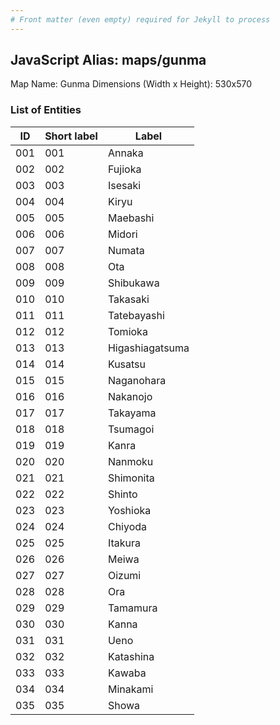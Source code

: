 ```yaml
---
# Front matter (even empty) required for Jekyll to process
---
```


## JavaScript Alias: maps/gunma

Map Name: Gunma
Dimensions (Width x Height): 530x570





### List of Entities

ID | Short label | Label
---|---|---|
001|001|Annaka
002|002|Fujioka
003|003|Isesaki
004|004|Kiryu
005|005|Maebashi
006|006|Midori
007|007|Numata
008|008|Ota
009|009|Shibukawa
010|010|Takasaki
011|011|Tatebayashi
012|012|Tomioka
013|013|Higashiagatsuma
014|014|Kusatsu
015|015|Naganohara
016|016|Nakanojo
017|017|Takayama
018|018|Tsumagoi
019|019|Kanra
020|020|Nanmoku
021|021|Shimonita
022|022|Shinto
023|023|Yoshioka
024|024|Chiyoda
025|025|Itakura
026|026|Meiwa
027|027|Oizumi
028|028|Ora
029|029|Tamamura
030|030|Kanna
031|031|Ueno
032|032|Katashina
033|033|Kawaba
034|034|Minakami
035|035|Showa